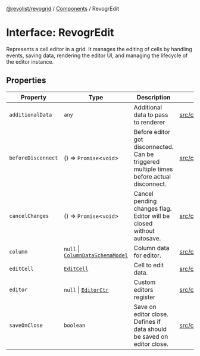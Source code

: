 [@revolist/revogrid](README.md) / [Components](Namespace.Components.md) / RevogrEdit

# Interface: RevogrEdit

Represents a cell editor in a grid.
It manages the editing of cells by handling events, saving data, rendering the editor UI,
and managing the lifecycle of the editor instance.

## Properties

| Property | Type | Description | Defined in |
| ------ | ------ | ------ | ------ |
| `additionalData` | `any` | Additional data to pass to renderer | [src/components.d.ts:371](https://github.com/revolist/revogrid/blob/c4e80f786890231c76aca88d327b090657d3fbb9/src/components.d.ts#L371) |
| `beforeDisconnect` | () => `Promise`\<`void`\> | Before editor got disconnected. Can be triggered multiple times before actual disconnect. | [src/components.d.ts:375](https://github.com/revolist/revogrid/blob/c4e80f786890231c76aca88d327b090657d3fbb9/src/components.d.ts#L375) |
| `cancelChanges` | () => `Promise`\<`void`\> | Cancel pending changes flag. Editor will be closed without autosave. | [src/components.d.ts:379](https://github.com/revolist/revogrid/blob/c4e80f786890231c76aca88d327b090657d3fbb9/src/components.d.ts#L379) |
| `column` | `null` \| [`ColumnDataSchemaModel`](TypeAlias.ColumnDataSchemaModel.md) | Column data for editor. | [src/components.d.ts:383](https://github.com/revolist/revogrid/blob/c4e80f786890231c76aca88d327b090657d3fbb9/src/components.d.ts#L383) |
| `editCell` | [`EditCell`](TypeAlias.EditCell.md) | Cell to edit data. | [src/components.d.ts:387](https://github.com/revolist/revogrid/blob/c4e80f786890231c76aca88d327b090657d3fbb9/src/components.d.ts#L387) |
| `editor` | `null` \| [`EditorCtr`](TypeAlias.EditorCtr.md) | Custom editors register | [src/components.d.ts:391](https://github.com/revolist/revogrid/blob/c4e80f786890231c76aca88d327b090657d3fbb9/src/components.d.ts#L391) |
| `saveOnClose` | `boolean` | Save on editor close. Defines if data should be saved on editor close. | [src/components.d.ts:395](https://github.com/revolist/revogrid/blob/c4e80f786890231c76aca88d327b090657d3fbb9/src/components.d.ts#L395) |
